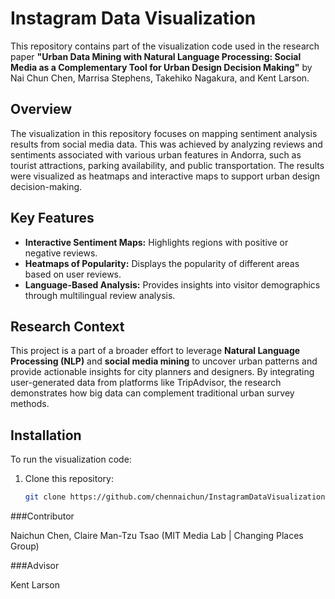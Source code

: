 # Instagram Data Visualization

This repository contains part of the visualization code used in the research paper **"Urban Data Mining with Natural Language Processing: Social Media as a Complementary Tool for Urban Design Decision Making"** by Nai Chun Chen, Marrisa Stephens, Takehiko Nagakura, and Kent Larson.

## Overview

The visualization in this repository focuses on mapping sentiment analysis results from social media data. This was achieved by analyzing reviews and sentiments associated with various urban features in Andorra, such as tourist attractions, parking availability, and public transportation. The results were visualized as heatmaps and interactive maps to support urban design decision-making.

## Key Features

- **Interactive Sentiment Maps:** Highlights regions with positive or negative reviews.
- **Heatmaps of Popularity:** Displays the popularity of different areas based on user reviews.
- **Language-Based Analysis:** Provides insights into visitor demographics through multilingual review analysis.

## Research Context

This project is a part of a broader effort to leverage **Natural Language Processing (NLP)** and **social media mining** to uncover urban patterns and provide actionable insights for city planners and designers. By integrating user-generated data from platforms like TripAdvisor, the research demonstrates how big data can complement traditional urban survey methods.

## Installation

To run the visualization code:
1. Clone this repository:
   ```bash
   git clone https://github.com/chennaichun/InstagramDataVisualization.git

###Contributor

Naichun Chen, Claire Man-Tzu Tsao (MIT Media Lab | Changing Places Group)

###Advisor

Kent Larson
